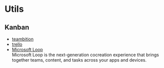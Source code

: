 # Utils

## Kanban

- [teambition](https://www.teambition.com/)
- [trello](https://trello.com/)
- [Microsoft Loop](https://loop.cloud.microsoft/)
  <br/>Microsoft Loop is the next-generation cocreation experience that brings together teams, content, and tasks across your apps and devices.